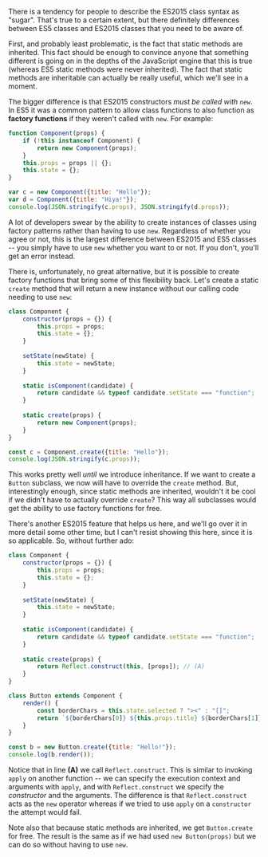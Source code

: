 There is a tendency for people to describe the ES2015 class syntax as "sugar". That's true to a certain extent, but there definitely differences between ES5 classes and ES2015 classes that you need to be aware of.

First, and probably least problematic, is the fact that static methods are inherited. This fact should be enough to convince anyone that something different is going on in the depths of the JavaScript engine that this is true (whereas ES5 static methods were never inherited). The fact that static methods are inheritable can actually be really useful, which we'll see in a moment.

The bigger difference is that ES2015 constructors _must be called with `new`_. In ES5 it was a common pattern to allow class functions to also function as **factory functions** if they weren't called with `new`. For example:

```javascript runnable
function Component(props) {
    if (!this instanceof Component) {
        return new Component(props);
    }
    this.props = props || {};
    this.state = {};
}

var c = new Component({title: "Hello"});
var d = Component({title: "Hiya!"});
console.log(JSON.stringify(c.props), JSON.stringify(d.props));
```

A lot of developers swear by the ability to create instances of classes using factory patterns rather than having to use `new`. Regardless of whether you agree or not, this is the largest difference between ES2015 and ES5 classes -- you simply have to use `new` whether you want to or not. If you don't, you'll get an error instead.

There is, unfortunately, no great alternative, but it is possible to create factory functions that bring some of this flexibility back. Let's create a static `create` method that will return a new instance without our calling code needing to use `new`:

```javascript runnable
class Component {
    constructor(props = {}) {
        this.props = props;
        this.state = {};
    }
    
    setState(newState) {
        this.state = newState;
    }
    
    static isComponent(candidate) {
        return candidate && typeof candidate.setState === "function";
    }
    
    static create(props) {
        return new Component(props);
    }
}

const c = Component.create({title: "Hello"});
console.log(JSON.stringify(c.props));
```

This works pretty well _until_ we introduce inheritance. If we want to create a `Button` subclass, we now will have to override the `create` method. But, interestingly enough, since static methods are inherited, wouldn't it be cool if we didn't have to actually override `create`? This way all subclasses would get the ability to use factory functions for free.

There's another ES2015 feature that helps us here, and we'll go over it in more detail some other time, but I can't resist showing this here, since it is so applicable. So, without further ado:

```javascript runnable
class Component {
    constructor(props = {}) {
        this.props = props;
        this.state = {};
    }
    
    setState(newState) {
        this.state = newState;
    }
    
    static isComponent(candidate) {
        return candidate && typeof candidate.setState === "function";
    }
    
    static create(props) {
        return Reflect.construct(this, [props]); // (A)
    }
}

class Button extends Component {
    render() {
        const borderChars = this.state.selected ? "><" : "[]";
        return `${borderChars[0]} ${this.props.title} ${borderChars[1]}`;
    }
}

const b = new Button.create({title: "Hello!"});
console.log(b.render());
```

Notice that in line **(A)** we call `Reflect.construct`. This is similar to invoking `apply` on another function -- we can specify the execution context and arguments with `apply`, and with `Reflect.construct` we specify the _constructor_ and the arguments. The difference is that `Reflect.construct` acts as the `new` operator whereas if we tried to use `apply` on a `constructor` the attempt would fail.

Note also that because static methods are inherited, we get `Button.create` for free. The result is the same as if we had used `new Button(props)` but we can do so without having to use `new`.
